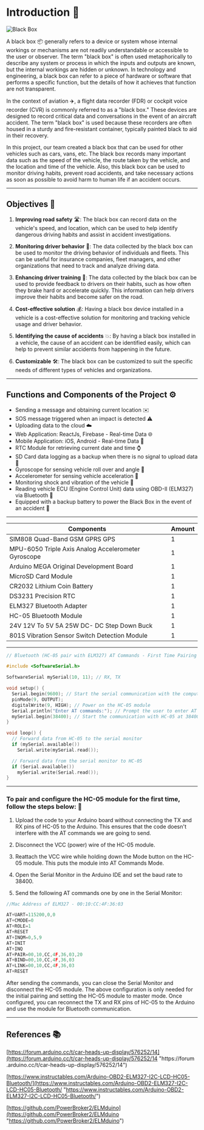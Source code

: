 # **Introduction** 🚀

![Black Box](https://github.com/madhurajayashanka/Vehicle_Black_Box/blob/main/Images/Black_Box_Cover.png?raw=true)

A black box 📦 generally refers to a device or system whose internal workings or mechanisms are not readily understandable or accessible to the user or observer. The term "black box" is often used metaphorically to describe any system or process in which the inputs and outputs are known, but the internal workings are hidden or unknown. In technology and engineering, a black box can refer to a piece of hardware or software that performs a specific function, but the details of how it achieves that function are not transparent.

In the context of aviation ✈️, a flight data recorder (FDR) or cockpit voice recorder (CVR) is commonly referred to as a "black box." These devices are designed to record critical data and conversations in the event of an aircraft accident. The term "black box" is used because these recorders are often housed in a sturdy and fire-resistant container, typically painted black to aid in their recovery.

In this project, our team created a black box that can be used for other vehicles such as cars, vans, etc. The black box records many important data such as the speed of the vehicle, the route taken by the vehicle, and the location and time of the vehicle. Also, this black box can be used to monitor driving habits, prevent road accidents, and take necessary actions as soon as possible to avoid harm to human life if an accident occurs.

---

## **Objectives** :dart:

1. **Improving road safety** 🛣️: The black box can record data on the vehicle's speed, and location, which can be used to help identify dangerous driving habits and assist in accident investigations.

2. **Monitoring driver behavior** 👀: The data collected by the black box can be used to monitor the driving behavior of individuals and fleets. This can be useful for insurance companies, fleet managers, and other organizations that need to track and analyze driving data.

3. **Enhancing driver training** 🚗: The data collected by the black box can be used to provide feedback to drivers on their habits, such as how often they brake hard or accelerate quickly. This information can help drivers improve their habits and become safer on the road.

4. **Cost-effective solution** 💰: Having a black box device installed in a vehicle is a cost-effective solution for monitoring and tracking vehicle usage and driver behavior.

5. **Identifying the cause of accidents** 💥: By having a black box installed in a vehicle, the cause of an accident can be identified easily, which can help to prevent similar accidents from happening in the future.

6. **Customizable** 🛠️: The black box can be customized to suit the specific needs of different types of vehicles and organizations.

---

## **Functions and Components of the Project** ⚙️

- Sending a message and obtaining current location :envelope:
- SOS message triggered when an impact is detected :warning:
- Uploading data to the cloud :cloud:
- Web Application: ReactJs, Firebase - Real-time Data :globe_with_meridians:
- Mobile Application: iOS, Android - Real-time Data :iphone:
- RTC Module for retrieving current date and time ⌚
- SD Card data logging as a backup when there is no signal to upload data 💾
- Gyroscope for sensing vehicle roll over and angle 🔄
- Accelerometer for sensing vehicle acceleration 🚀
- Monitoring shock and vibration of the vehicle 📳
- Reading vehicle ECU (Engine Control Unit) data using OBD-II (ELM327) via Bluetooth 🔌
- Equipped with a backup battery to power the Black Box in the event of an accident 🔋

---

| Components                                          | Amount |
| --------------------------------------------------- | ------ |
| SIM808 Quad-Band GSM GPRS GPS                       | 1      |
| MPU-6050 Triple Axis Analog Accelerometer Gyroscope | 1      |
| Arduino MEGA Original Development Board             | 1      |
| MicroSD Card Module                                 | 1      |
| CR2032 Lithium Coin Battery                         | 1      |
| DS3231 Precision RTC                                | 1      |
| ELM327 Bluetooth Adapter                            | 1      |
| HC-05 Bluetooth Module                              | 1      |
| 24V 12V To 5V 5A 25W DC- DC Step Down Buck          | 1      |
| 801S Vibration Sensor Switch Detection Module       | 1      |

---

```c
// Bluetooth (HC-05 pair with ELM327) AT Commands - First Time Pairing

#include <SoftwareSerial.h>

SoftwareSerial mySerial(10, 11); // RX, TX

void setup() {
  Serial.begin(9600); // Start the serial communication with the computer
  pinMode(9, OUTPUT);
  digitalWrite(9, HIGH); // Power on the HC-05 module
  Serial.println("Enter AT commands:"); // Prompt the user to enter AT commands
  mySerial.begin(38400); // Start the communication with HC-05 at 38400 baud rate
}

void loop() {
  // Forward data from HC-05 to the serial monitor
  if (mySerial.available())
    Serial.write(mySerial.read());

  // Forward data from the serial monitor to HC-05
  if (Serial.available())
    mySerial.write(Serial.read());
}

```

---

### To pair and configure the HC-05 module for the first time, follow the steps below: :wrench:

1. Upload the code to your Arduino board without connecting the TX and RX pins of HC-05 to the Arduino. This ensures that the code doesn't interfere with the AT commands we are going to send.

2. Disconnect the VCC (power) wire of the HC-05 module.

3. Reattach the VCC wire while holding down the Mode button on the HC-05 module. This puts the module into AT Commands Mode.

4. Open the Serial Monitor in the Arduino IDE and set the baud rate to 38400.

5. Send the following AT commands one by one in the Serial Monitor:

```c AT
//Mac Address of ELM327 - 00:10:CC:4F:36:03

AT+UART=115200,0,0
AT+CMODE=0
AT+ROLE=1
AT+RESET
AT+INQM=0,5,9
AT+INIT
AT+INQ
AT+PAIR=00,10,CC,4F,36,03,20
AT+BIND=00,10,CC,4F,36,03
AT+LINK=00,10,CC,4F,36,03
AT+RESET

```

After sending the commands, you can close the Serial Monitor and disconnect the HC-05 module.
The above configuration is only needed for the initial pairing and setting the HC-05 module to master mode. Once configured, you can reconnect the TX and RX pins of HC-05 to the Arduino and use the module for Bluetooth communication.

---

## **References** :books:

[https://forum.arduino.cc/t/car-heads-up-display/576252/14](https://forum.arduino.cc/t/car-heads-up-display/576252/14 "https://forum
.arduino.cc/t/car-heads-up-display/576252/14")

[https://www.instructables.com/Arduino-OBD2-ELM327-I2C-LCD-HC05-Bluetooth/](https://www.instructables.com/Arduino-OBD2-ELM327-I2C-LCD-HC05-Bluetooth/ "https://www.instructables.com/Arduino-OBD2-ELM327-I2C-LCD-HC05-Bluetooth/")

[https://github.com/PowerBroker2/ELMduino](https://github.com/PowerBroker2/ELMduino "https://github.com/PowerBroker2/ELMduino")

